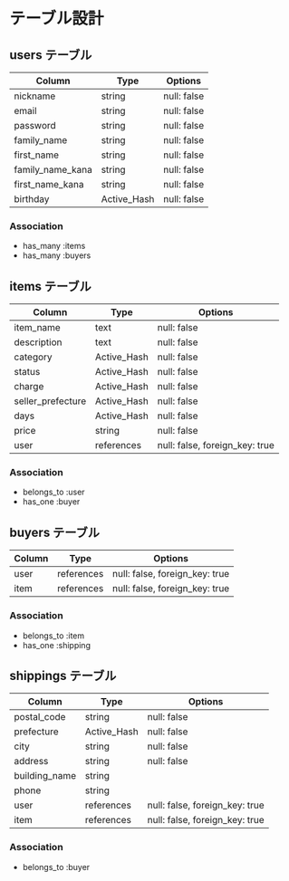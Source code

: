 # テーブル設計

## users テーブル

| Column           | Type        | Options     |
| ---------------- | ----------- | ----------- |
| nickname         | string      | null: false |
| email            | string      | null: false |
| password         | string      | null: false |
| family_name      | string      | null: false |
| first_name       | string      | null: false |
| family_name_kana | string      | null: false |
| first_name_kana  | string      | null: false |
| birthday         | Active_Hash | null: false |

### Association

- has_many :items
- has_many :buyers

## items テーブル

| Column            | Type        | Options                        |
| ----------------- | ----------- | ------------------------------ |
| item_name         | text        | null: false                    |
| description       | text        | null: false                    |
| category          | Active_Hash | null: false                    |
| status            | Active_Hash | null: false                    |
| charge            | Active_Hash | null: false                    |
| seller_prefecture | Active_Hash | null: false                    |
| days              | Active_Hash | null: false                    |
| price             | string      | null: false                    |
| user              | references  | null: false, foreign_key: true |

### Association

- belongs_to :user
- has_one    :buyer

## buyers テーブル

| Column    | Type       | Options                        |
| --------- | ---------- | ------------------------------ |
| user      | references | null: false, foreign_key: true |
| item      | references | null: false, foreign_key: true |

### Association

- belongs_to :item
- has_one    :shipping

## shippings テーブル

| Column        | Type        | Options                        |
| ------------- | ----------- | ------------------------------ |
| postal_code   | string      | null: false                    |
| prefecture    | Active_Hash | null: false                    |
| city          | string      | null: false                    |
| address       | string      | null: false                    |
| building_name | string      |                                |
| phone         | string      |                                |
| user          | references  | null: false, foreign_key: true |
| item          | references  | null: false, foreign_key: true |

### Association

- belongs_to :buyer